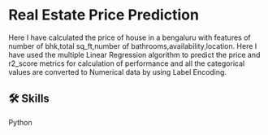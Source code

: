 # Real Estate Price Prediction

Here I have calculated the price of house in a bengaluru with features of number of bhk,total sq_ft,number of bathrooms,availability,location. Here I have used the multiple Linear Regression algorithm to predict the price and r2_score metrics for calculation of performance and all the categorical values are converted to Numerical data by using Label Encoding.


## 🛠 Skills
Python 
